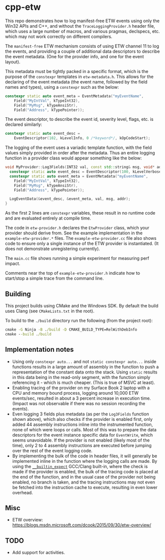 # cpp-etw

This repo demonstrates how to log manifest-free ETW events using only the Win32
APIs and C++, and without the `TraceLoggingProvider.h` header file, which uses
a large number of macros, and various pragmas, declspecs, etc. which may not
work correctly on different compilers.

The `manifest-free` ETW mechanism consists of using ETW channel 11 to log the
events, and providing a couple of additional data descriptors to describe the
event metadata. (One for the provider info, and one for the event layout).

This metadata must be tightly packed in a specific format, which is
the purpose of the `constexpr` templates in `etw-metadata.h`. This allows for
the declaring of the event metadata (the event name, followed by the field
names and types), using a `constexpr` such as the below:

```cpp
constexpr static auto event_meta = EventMetadata("myEventName",
    Field("MyIntVal", kTypeInt32),
    Field("MyMsg", kTypeAnsiStr),
    Field("Address", kTypePointer));
```

The event descriptor, to describe the event id, severity level, flags, etc.
is declared similarly:

```cpp
constexpr static auto event_desc =
    EventDescriptor(102, kLevelInfo, 0 /*keyword*/, kOpCodeStart);
```

The logging of the event uses a variadic template function, with the field
values simply provided in order after the metadata. Thus an entire logging
function in a provider class would appear something like the below:

```cpp
void MyProvider::Log3Fields(INT32 val, const std::string& msg, void* addr) {
  constexpr static auto event_desc = EventDescriptor(100, kLevelVerbose);
  constexpr static auto event_meta = EventMetadata("myEventName",
    Field("MyIntVal", kTypeInt32),
    Field("MyMsg", kTypeAnsiStr),
    Field("Address", kTypePointer));

  LogEventData(&event_desc, &event_meta, val, msg, addr);
}
```

As the first 2 lines are `constexpr` variables, these result in no runtime code
and are evaluated entirely at compile time.

The code in `etw-provider.h` declares the `EtwProvider` class, which your provider
should derive from. See the example implementation in the `example-etw-provider.*` files. The
`example-etw-provider.cc` file also shows code to ensure only a single instance of the ETW
provider is instantiated. (It does not demonstrate unregistering currently).

The `main.cc` file shows running a simple experiment for measuring perf impact.

Comments near the top of `example-etw-provider.h` indicate how to start/stop a simple trace
from the command line.

## Building

This project builds using CMake and the Windows SDK. By default the build uses
Clang (see `CMakeLists.txt` in the root).

To build to the `./build` directory run the following (from the project root):

```cmd
cmake -G Ninja -B ./build -D CMAKE_BUILD_TYPE=RelWithDebInfo
cmake --build ./build
```

## Implementation notes

- Using only `constexpr auto...` and not `static constexpr auto...` inside
  functions results in a large amount of assembly in the function to push
  a representation of the constant data onto the stack. Using `static` results
  in this data being in the read-only segment, with the function simply
  referencing it - which is much cheaper. (This is true of MSVC at least).
- Enabling tracing of the provider on my Surface Book 2 laptop with a CPU and
  memory bound process, logging around 10,000 ETW events/sec, resulted in
  about a 3 percent increase in execution time. (Impact was not observable if
  there was no session recording the events).
- Even logging 3 fields plus metadata (as per the `Log3Fields` function shown
  above), which also checks if the provider is enabled first, only added 44
  assembly instructions inline into the instrumented function, none of which
  were loops or calls. Most of this was to prepare the data descriptors for
  the event instance specific data for `EventWrite`, which seems unavoidable.
  If the provider is not enabled (likely most of the time), only 2 to 4
  assembly instructions are executed before jumping over the rest of the
  event logging code.
- By implementing the bulk of the code in header files, it will generally be
  implemented inline in the function where the logging calls are made. By using
  the [`__builtin_expect`](https://stackoverflow.com/questions/7346929/what-is-the-advantage-of-gccs-builtin-expect-in-if-else-statements)
  GCC/Clang built-in, where the check is made if the provider is enabled, the
  bulk of the tracing code is placed at the end of the function, and in the usual
  case of the provider not being enabled, no branch is taken, and the tracing
  instructions may not even be fetched into the instruction cache to execute,
  resulting in even lower overhead.

## Misc

- ETW overview: <https://blogs.msdn.microsoft.com/dcook/2015/09/30/etw-overview/>

## TODO

- Add support for activities.
